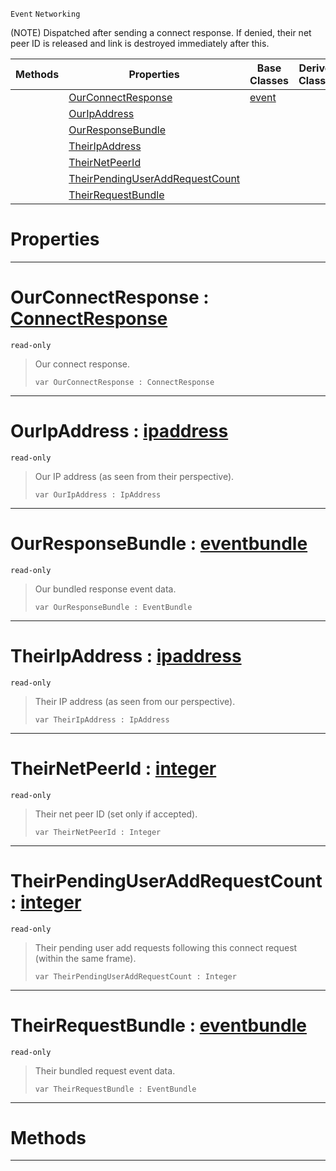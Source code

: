  `Event` `Networking`



(NOTE) Dispatched after sending a connect response. If denied, their net peer ID is released and link is destroyed immediately after this.

|Methods|Properties|Base Classes|Derived Classes|
|---|---|---|---|
| |[ OurConnectResponse](netpeersentconnectresponse.md#ourconnectresponse-zero)|[event](event.md)| |
| |[ OurIpAddress](netpeersentconnectresponse.md#ouripaddress-zilch-engine)| | |
| |[ OurResponseBundle](netpeersentconnectresponse.md#ourresponsebundle-zilch-e)| | |
| |[ TheirIpAddress](netpeersentconnectresponse.md#theiripaddress-zilch-engi)| | |
| |[ TheirNetPeerId](netpeersentconnectresponse.md#theirnetpeerid-zilch-engi)| | |
| |[ TheirPendingUserAddRequestCount](netpeersentconnectresponse.md#theirpendinguseraddreque)| | |
| |[ TheirRequestBundle](netpeersentconnectresponse.md#theirrequestbundle-zero)| | |


 #  Properties


---  
 #  OurConnectResponse : [ConnectResponse](../enum_reference.md#connectresponse)

 `read-only`

> Our connect response.
> ```TS:Nada
> var OurConnectResponse : ConnectResponse


---  
 #  OurIpAddress : [ipaddress](ipaddress.md)

 `read-only`

> Our IP address (as seen from their perspective).
> ```TS:Nada
> var OurIpAddress : IpAddress


---  
 #  OurResponseBundle : [eventbundle](eventbundle.md)

 `read-only`

> Our bundled response event data.
> ```TS:Nada
> var OurResponseBundle : EventBundle


---  
 #  TheirIpAddress : [ipaddress](ipaddress.md)

 `read-only`

> Their IP address (as seen from our perspective).
> ```TS:Nada
> var TheirIpAddress : IpAddress


---  
 #  TheirNetPeerId : [integer](../nada_base_types/integer.md)

 `read-only`

> Their net peer ID (set only if accepted).
> ```TS:Nada
> var TheirNetPeerId : Integer


---  
 #  TheirPendingUserAddRequestCount : [integer](../nada_base_types/integer.md)

 `read-only`

> Their pending user add requests following this connect request (within the same frame).
> ```TS:Nada
> var TheirPendingUserAddRequestCount : Integer


---  
 #  TheirRequestBundle : [eventbundle](eventbundle.md)

 `read-only`

> Their bundled request event data.
> ```TS:Nada
> var TheirRequestBundle : EventBundle


---  
 #  Methods


---  
 

 